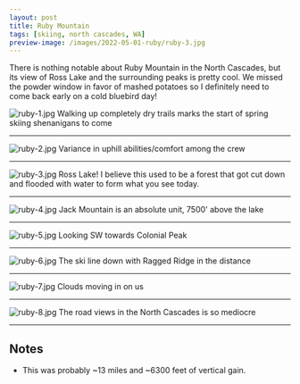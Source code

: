 ```yaml
---
layout: post
title: Ruby Mountain
tags: [skiing, north cascades, WA]
preview-image: /images/2022-05-01-ruby/ruby-3.jpg
---
```


There is nothing notable about Ruby Mountain in the North Cascades, but its view of Ross Lake and the surrounding peaks is pretty cool.
We missed the powder window in favor of mashed potatoes so I definitely need to come back early on a cold bluebird day!

<!--more-->

![ruby-1.jpg](/images/2022-05-01-ruby/ruby-1.jpg)
Walking up completely dry trails marks the start of spring skiing shenanigans to come

---

![ruby-2.jpg](/images/2022-05-01-ruby/ruby-2.jpg)
Variance in uphill abilities/comfort among the crew

---

![ruby-3.jpg](/images/2022-05-01-ruby/ruby-3.jpg)
Ross Lake! I believe this used to be a forest that got cut down and flooded with water to form what you see today.

---

![ruby-4.jpg](/images/2022-05-01-ruby/ruby-4.jpg)
Jack Mountain is an absolute unit, 7500' above the lake

---

![ruby-5.jpg](/images/2022-05-01-ruby/ruby-5.jpg)
Looking SW towards Colonial Peak

---

![ruby-6.jpg](/images/2022-05-01-ruby/ruby-6.jpg)
The ski line down with Ragged Ridge in the distance

---

![ruby-7.jpg](/images/2022-05-01-ruby/ruby-7.jpg)
Clouds moving in on us

---

![ruby-8.jpg](/images/2022-05-01-ruby/ruby-8.jpg)
The road views in the North Cascades is so mediocre

---

## Notes
* This was probably ~13 miles and ~6300 feet of vertical gain.
